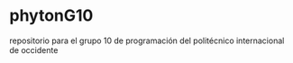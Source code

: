 # phytonG10
repositorio para el grupo 10 de programación del politécnico internacional de occidente
